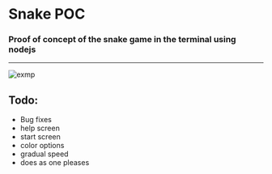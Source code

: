 # Snake POC

### Proof of concept of the snake game in the terminal using nodejs
---
![exmp](https://raw.githubusercontent.com/z22092/study-case-game/050a48a13277441a7ab077bc14f15257627efcca/media/exp.gif?token=AKSTKCGUJY4BELKMDG2UOYLAMSKFG)
## Todo:
- Bug fixes
- help screen
- start screen
- color options
- gradual speed
- does as one pleases
